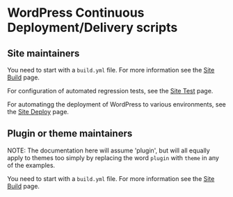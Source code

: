 # WordPress Continuous Deployment/Delivery scripts

## Site maintainers

You need to start with a `build.yml` file. For more information see the [Site Build](user-guide/site-build.md) page.

For configuration of automated regression tests, see the [Site Test](user-guide/site-test.md) page.

For automatingg the deployment of WordPress to various environments, see the [Site Deploy](site-deploy.md) page.

## Plugin or theme maintainers

NOTE: The documentation here will assume 'plugin', but will all equally apply to themes too simply by replacing the word `plugin` with `theme` in any of the examples.

You need to start with a `build.yml` file. For more information see the [Site Build](site-build.md) page.
